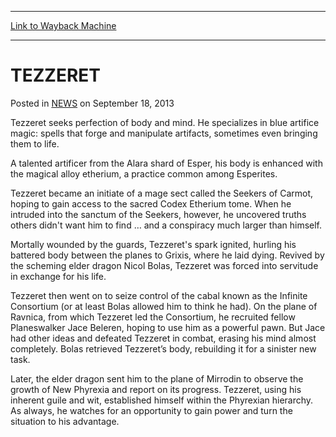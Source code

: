 
---
[Link to Wayback Machine](https://web.archive.org/web/20220529081846/https://magic.wizards.com/en/articles/archive/tezzeret-2013-09-18)

[_metadata_:description]:- "This artificer’s body is enhanced by the magical alloy etherium. Enslaved by one Planeswalker and mind-wasted by another, he continues to seek perfection of body and mind."
[_metadata_:generator]:- "Drupal 7 (http://drupal.org)"
[_metadata_:node]:- "46528"
[_metadata_:publish_date]:- "2013-09-18"
[_metadata_:source]:- "div-main-content"
[_metadata_:title]:- "TEZZERET"
[_metadata_:wayback_capture_timestamp]:- "2022-05-29 08:18:46"
[_metadata_:wayback_raw_url]:- "https://web.archive.org/web/20220529081846id_/https://magic.wizards.com/en/articles/archive/tezzeret-2013-09-18"
[_metadata_:wayback_url]:- "https://magic.wizards.com/en/articles/archive/tezzeret-2013-09-18"
---


TEZZERET
========



 Posted in [NEWS](/en/articles)
 on September 18, 2013 










Tezzeret seeks perfection of body and mind. He specializes in blue artifice magic: spells that forge and manipulate artifacts, sometimes even bringing them to life.


A talented artificer from the Alara shard of Esper, his body is enhanced with the magical alloy etherium, a practice common among Esperites.


Tezzeret became an initiate of a mage sect called the Seekers of Carmot, hoping to gain access to the sacred Codex Etherium tome. When he intruded into the sanctum of the Seekers, however, he uncovered truths others didn't want him to find … and a conspiracy much larger than himself.


Mortally wounded by the guards, Tezzeret's spark ignited, hurling his battered body between the planes to Grixis, where he laid dying. Revived by the scheming elder dragon Nicol Bolas, Tezzeret was forced into servitude in exchange for his life.


Tezzeret then went on to seize control of the cabal known as the Infinite Consortium (or at least Bolas allowed him to think he had). On the plane of Ravnica, from which Tezzeret led the Consortium, he recruited fellow Planeswalker Jace Beleren, hoping to use him as a powerful pawn. But Jace had other ideas and defeated Tezzeret in combat, erasing his mind almost completely. Bolas retrieved Tezzeret’s body, rebuilding it for a sinister new task.


Later, the elder dragon sent him to the plane of Mirrodin to observe the growth of New Phyrexia and report on its progress. Tezzeret, using his inherent guile and wit, established himself within the Phyrexian hierarchy. As always, he watches for an opportunity to gain power and turn the situation to his advantage.







